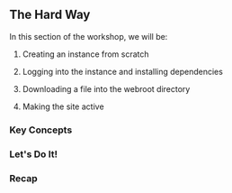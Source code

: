 ## The Hard Way

In this section of the workshop, we will be:

1. Creating an instance from scratch

2. Logging into the instance and installing dependencies

3. Downloading a file into the webroot directory

4. Making the site active

### Key Concepts

### Let's Do It!

### Recap
